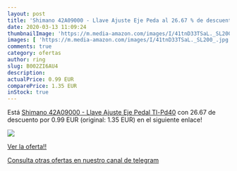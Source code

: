 ```yaml
---
layout: post
title: 'Shimano 42A09000 - Llave Ajuste Eje Peda al 26.67 % de descuento'
date: 2020-03-13 11:09:24
thumbnailImage: 'https://m.media-amazon.com/images/I/41tnD33TSaL._SL200_.jpg'
images: [ 'https://m.media-amazon.com/images/I/41tnD33TSaL._SL200_.jpg' ]
comments: true
category: ofertas
author: ring
slug: B002ZI6AU4
description:
actualPrice: 0.99 EUR
comparePrice: 1.35 EUR
inStock: true
---
```


Está [Shimano 42A09000 - Llave Ajuste Eje Pedal Tl-Pd40](https://www.amazon.com/dp/B002ZI6AU4/?tag=redken08-20) con 26.67 de descuento por 0.99 EUR (original: 1.35 EUR) en el siguiente enlace!

[![](https://m.media-amazon.com/images/I/41tnD33TSaL._SL200_.jpg)](https://www.amazon.com/dp/B002ZI6AU4/?tag=redken08-20)

[Ver la oferta!!](https://www.amazon.com/dp/B002ZI6AU4/?tag=redken08-20)

[Consulta otras ofertas en nuestro canal de telegram](https://t.me/s/ofertas25)
